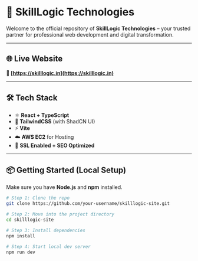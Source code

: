 # 🚀 SkillLogic Technologies

Welcome to the official repository of **SkillLogic Technologies** – your trusted partner for professional web development and digital transformation.

---

## 🌐 Live Website

**🔗 [https://skilllogic.in](https://skilllogic.in)**

---

## 🛠️ Tech Stack

- ⚛️ **React + TypeScript**
- 💨 **TailwindCSS** (with ShadCN UI)
- ⚡ **Vite**
- ☁️ **AWS EC2** for Hosting
- 🔐 **SSL Enabled + SEO Optimized**

---

## 📦 Getting Started (Local Setup)

Make sure you have **Node.js** and **npm** installed.

```bash
# Step 1: Clone the repo
git clone https://github.com/your-username/skilllogic-site.git

# Step 2: Move into the project directory
cd skilllogic-site

# Step 3: Install dependencies
npm install

# Step 4: Start local dev server
npm run dev
